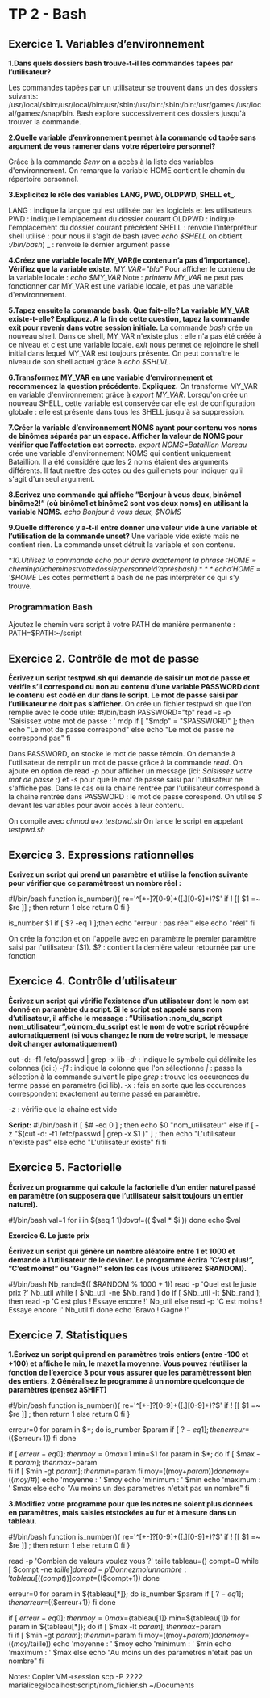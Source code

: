 # TP 2 - Bash

## Exercice 1. Variables d’environnement

**1.Dans quels dossiers bash trouve-t-il les commandes tapées par l’utilisateur?**  

Les commandes tapées par un utilisateur se trouvent dans un des dossiers suivants: /usr/local/sbin:/usr/local/bin:/usr/sbin:/usr/bin:/sbin:/bin:/usr/games:/usr/local/games:/snap/bin. Bash explore successivement ces dossiers jusqu'à trouver la commande.

**2.Quelle variable d’environnement permet à la commande cd tapée sans argument de vous ramener dans votre répertoire personnel?**  

Grâce à la commande *$env* on a accès à la liste des variables d'environnement. On remarque la variable HOME contient le chemin du répertoire personnel.

**3.Explicitez le rôle des variables LANG, PWD, OLDPWD, SHELL et_.**  

LANG : indique la langue qui est utilisée par les logiciels et les utilisateurs  
PWD : indique l'emplacement du dossier courant
OLDPWD : indique l'emplacement du dossier courant précédent
SHELL : renvoie l'interpréteur shell utilisé : pour nous il s'agit de bash (avec *echo $SHELL* on obtient :*/bin/bash*)
_ : renvoie le dernier argument passé

**4.Créez une variable locale MY_VAR(le contenu n’a pas d’importance). Vérifiez que la variable existe.**
*MY_VAR="bla"*
Pour afficher le contenu de la variable locale : *echo $MY_VAR*
Note : *printenv MY_VAR* ne peut pas fonctionner car MY_VAR est une variable locale, et pas une variable d'environnement.

**5.Tapez ensuite la commande bash. Que fait-elle? La variable MY_VAR existe-t-elle? Expliquez. A la fin de cette question, tapez la commande exit pour revenir dans votre session initiale.**
La commande *bash* crée un nouveau shell. Dans ce shell, MY_VAR n'existe plus : elle n'a pas été créée à ce niveau et c'est une variable locale. *exit* nous permet de rejoindre le shell initial dans lequel MY_VAR est toujours présente. On peut connaître le niveau de son shell actuel grâce à  *echo $SHLVL*.

**6.Transformez MY_VAR en une variable d’environnement et recommencez la question précédente. Expliquez.**
On transforme MY_VAR en variable d'environnement grâce à *export MY_VAR*. Lorsqu'on crée un nouveau SHELL, cette variable est conservée car elle est de configuration globale : elle est présente dans tous les SHELL jusqu'à sa suppression.

**7.Créer la variable d’environnement NOMS ayant pour contenu vos noms de binômes séparés par un espace. Afficher la valeur de NOMS pour vérifier que l’affectation est correcte.**
*export NOMS=Bataillion Moreau* crée une variable d'environnement NOMS qui contient uniquement Bataillion. Il a été considéré que les 2 noms étaient des arguments différents. Il faut mettre des cotes ou des guillemets pour indiquer qu'il s'agit d'un seul argument.

**8.Ecrivez une commande qui affiche ”Bonjour à vous deux, binôme1 binôme2!” (où binôme1 et binôme2 sont vos deux noms) en utilisant la variable NOMS.**
*echo Bonjour à vous deux, $NOMS*

**9.Quelle différence y a-t-il entre donner une valeur vide à une variable et l’utilisation de la commande unset?**
Une variable vide existe mais ne contient rien. La commande unset détruit la variable et son contenu.

**10.Utilisez la commande echo pour écrire exactement la phrase :$HOME =chemin(où chemin est votre dossier personnel d’après bash)**
*echo '$HOME = '$HOME* Les cotes permettent à bash de ne pas interpréter ce qui s'y trouve.


### Programmation Bash
Ajoutez le chemin vers script à votre PATH de manière permanente : 
PATH=$PATH:~/script


## Exercice 2. Contrôle de mot de passe

**Écrivez un script testpwd.sh qui demande de saisir un mot de passe et vérifie s’il correspond ou non au contenu d’une variable PASSWORD dont le contenu est codé en dur dans le script. Le mot de passe saisi par l’utilisateur ne doit pas s’afficher.**
On crée un fichier testpwd.sh que l'on remplie avec le code utile:
#!/bin/bash
PASSWORD="tp"
read -s -p 'Saisissez votre mot de passe : ' mdp
if [ "$mdp" = "$PASSWORD" ]; then
	echo "Le mot de passe correspond"
else
	echo "Le mot de passe ne correspond pas"
fi

Dans PASSWORD, on stocke le mot de passe témoin. On demande à l'utilisateur de remplir un mot de passe grâce à la commande *read*. On ajoute en option de read *-p* pour afficher un message (ici: *Saisissez votre mot de passe :*) et *-s* pour que le mot de passe saisi par l'utilisateur ne s'affiche pas.
Dans le cas où la chaine rentrée par l'utilisateur correspond à la chaine rentrée dans PASSWORD : le mot de passe corespond. On utilise *$* devant les variables pour avoir accès à leur contenu.

On compile avec *chmod u+x testpwd.sh*
On lance le script en appelant *testpwd.sh*


## Exercice 3. Expressions rationnelles

**Ecrivez un script qui prend un paramètre et utilise la fonction suivante pour vérifier que ce paramètreest un nombre réel :**

#!/bin/bash
function is_number(){
	re='^[+-]?[0-9]+([.][0-9]+)?$'
	if ! [[ $1 =~ $re ]] ; then
		return 1
	else
		return 0
	fi
}

is_number $1
if [ $? -eq 1 ];then
	echo "erreur : pas réel"
else
	echo "réel"
fi

On crée la fonction et on l'appelle avec en paramètre le premier paramètre saisi par l'utilisateur ($1).
$? : contient la dernière valeur retournée par une fonction

## Exercice 4. Contrôle d’utilisateur

**Écrivez un script qui vérifie l’existence d’un utilisateur dont le nom est donné en paramètre du script. Si le script est appelé sans nom d’utilisateur, il affiche le message : ”Utilisation :nom_du_script nom_utilisateur”,où nom_du_script est le nom de votre script récupéré automatiquement (si vous changez le nom de votre script, le message doit changer automatiquement)**

cut -d: -f1 /etc/passwd | grep -x lib
*-d:* : indique le symbole qui délimite les colonnes (ici :)
*-f1* : indique la colonne que l'on sélectionne
*|* : passe la sélection à la commande suivant le pipe
*grep* : trouve les occurences du terme passé en paramètre (ici lib).
*-x* : fais en sorte que les occurences correspondent exactement au terme passé en paramètre.

*-z* : vérifie que la chaine est vide

**Script:**
#!/bin/bash
if [  $# -eq 0 ] ; then
	echo $0 "nom_utilisateur"
else
	if [ -z "$(cut -d: -f1 /etc/passwd | grep -x $1 )" ] ; then
		echo "L'utilisateur n'existe pas"
	else
		echo  "L'utilisateur existe"
	fi
fi


## Exercice 5. Factorielle

**Écrivez un programme qui calcule la factorielle d’un entier naturel passé en paramètre (on supposera que l’utilisateur saisit toujours un entier naturel).**

#!/bin/bash
val=1
for i in $(seq 1 $1)
do
	val=$(( $val * $i ))
done
echo $val


**Exercice 6. Le juste prix**

**Écrivez un script qui génère un nombre aléatoire entre 1 et 1000 et demande à l’utilisateur de le deviner. Le programme écrira ”C’est plus!”, ”C’est moins!” ou ”Gagné!” selon les cas (vous utiliserez $RANDOM).**

#!/bin/bash
Nb_rand=$(( $RANDOM % 1000 + 1))
read -p 'Quel est le juste prix ?' Nb_util
while [ $Nb_util -ne $Nb_rand ]
do
	if [ $Nb_util -lt $Nb_rand ]; then
		read -p 'C est plus ! Essaye encore !' Nb_util 
	else 
		read -p 'C est moins ! Essaye encore !' Nb_util
	fi
done
echo 'Bravo ! Gagné !'


## Exercice 7. Statistiques

**1.Écrivez un script qui prend en paramètres trois entiers (entre -100 et +100) et aﬀiche le min, le maxet la moyenne. Vous pouvez réutiliser la fonction de l’exercice 3 pour vous assurer que les paramètressont bien des entiers.
2.Généralisez le programme à un nombre quelconque de paramètres (pensez àSHIFT)**

#!/bin/bash
function is_number(){
	re='^[+-]?[0-9]+([.][0-9]+)?$'
	if ! [[ $1 =~ $re ]] ; then
		return 1
	else
		return 0
	fi
}

erreur=0
for param in $*; do
	is_number $param
	if [ $? -eq 1 ]; then
		erreur=$(($erreur+1))
	fi
done

if [ $erreur -eq 0 ]; then
	moy=0
	max=$1
	min=$1
	for param in $*; do 
		if [ $max -lt $param ]; then
			max=$param	
		fi
		if [ $min -gt $param ];then
			min=$param
		fi
		moy=$(($moy+$param))
	done
	moy=$(($moy/$#))
	echo 'moyenne : ' $moy
	echo 'minimum : ' $min
	echo 'maximum : ' $max
else
	echo "Au moins un des parametres n'etait pas un nombre"
fi



**3.Modifiez votre programme pour que les notes ne soient plus données en paramètres, mais saisies etstockées au fur et à mesure dans un tableau.**

#!/bin/bash
function is_number(){
	re='^[+-]?[0-9]+([.][0-9]+)?$'
	if ! [[ $1 =~ $re ]] ; then
		return 1
	else
		return 0
	fi
}

read -p 'Combien de valeurs voulez vous ?' taille
tableau=()
compt=0
while [ $compt -ne $taille ]
do
	read -p 'Donnez moi un nombre: ' tableau[$(($compt))]
	compt=$(($compt+1))
done

erreur=0
for param in ${tableau[*]}; do
	is_number $param
	if [ $? -eq 1 ]; then
		erreur=$(($erreur+1))
	fi
done

if [ $erreur -eq 0 ]; then
	moy=0
	max=${tableau[1]}
	min=${tableau[1]}
	for param in ${tableau[*]}; do 
		if [ $max -lt $param ]; then
			max=$param	
		fi
		if [ $min -gt $param ];then
			min=$param
		fi
		moy=$(($moy+$param))
	done
	moy=$(($moy/$taille))
	echo 'moyenne : ' $moy
	echo 'minimum : ' $min
	echo 'maximum : ' $max
else
	echo "Au moins un des parametres n'etait pas un nombre"
fi








Notes: Copier VM->session
scp -P 2222 marialice@localhost:script/nom_fichier.sh ~/Documents









